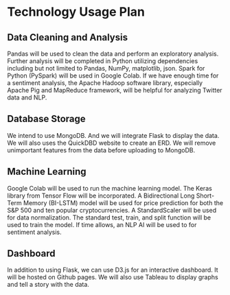 # Technology Usage Plan

## Data Cleaning and Analysis
Pandas will be used to clean the data and perform an exploratory analysis. Further analysis will be completed in Python utilizing dependencies including but not limited to Pandas, NumPy, matplotlib, json. Spark for Python (PySpark) will be used in Google Colab. If we have enough time for a sentiment analysis, the Apache Hadoop software library, especially Apache Pig and MapReduce framework, will be helpful for analyzing Twitter data and NLP.


## Database Storage
We intend to use MongoDB. And we will integrate Flask to display the data. We will also uses the QuickDBD website to create an ERD. We will remove unimportant features from the data before uploading to MongoDB.


## Machine Learning
Google Colab will be used to run the machine learning model. The Keras library from Tensor Flow will be incorporated. A Bidirectional Long Short-Term Memory (BI-LSTM) model will be used for price prediction for both the S&P 500 and ten popular cryptocurrencies. A StandardScaler will be used for data normalization. The standard test, train, and split function will be used to train the model.
If time allows, an NLP AI will be used to for sentiment analysis.


## Dashboard
In addition to using Flask, we can use D3.js for an interactive dashboard. It will be hosted on Github pages. We will also use Tableau to display graphs and tell a story with the data.